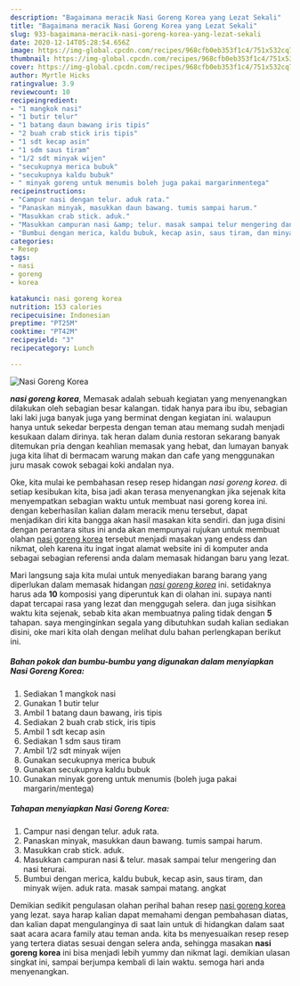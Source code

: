 ```yaml
---
description: "Bagaimana meracik Nasi Goreng Korea yang Lezat Sekali"
title: "Bagaimana meracik Nasi Goreng Korea yang Lezat Sekali"
slug: 933-bagaimana-meracik-nasi-goreng-korea-yang-lezat-sekali
date: 2020-12-14T05:28:54.656Z
image: https://img-global.cpcdn.com/recipes/968cfb0eb353f1c4/751x532cq70/nasi-goreng-korea-foto-resep-utama.jpg
thumbnail: https://img-global.cpcdn.com/recipes/968cfb0eb353f1c4/751x532cq70/nasi-goreng-korea-foto-resep-utama.jpg
cover: https://img-global.cpcdn.com/recipes/968cfb0eb353f1c4/751x532cq70/nasi-goreng-korea-foto-resep-utama.jpg
author: Myrtle Hicks
ratingvalue: 3.9
reviewcount: 10
recipeingredient:
- "1 mangkok nasi"
- "1 butir telur"
- "1 batang daun bawang iris tipis"
- "2 buah crab stick iris tipis"
- "1 sdt kecap asin"
- "1 sdm saus tiram"
- "1/2 sdt minyak wijen"
- "secukupnya merica bubuk"
- "secukupnya kaldu bubuk"
- " minyak goreng untuk menumis boleh juga pakai margarinmentega"
recipeinstructions:
- "Campur nasi dengan telur. aduk rata."
- "Panaskan minyak, masukkan daun bawang. tumis sampai harum."
- "Masukkan crab stick. aduk."
- "Masukkan campuran nasi &amp; telur. masak sampai telur mengering dan nasi terurai."
- "Bumbui dengan merica, kaldu bubuk, kecap asin, saus tiram, dan minyak wijen. aduk rata. masak sampai matang. angkat"
categories:
- Resep
tags:
- nasi
- goreng
- korea

katakunci: nasi goreng korea 
nutrition: 153 calories
recipecuisine: Indonesian
preptime: "PT25M"
cooktime: "PT42M"
recipeyield: "3"
recipecategory: Lunch

---
```



![Nasi Goreng Korea](https://img-global.cpcdn.com/recipes/968cfb0eb353f1c4/751x532cq70/nasi-goreng-korea-foto-resep-utama.jpg)

<b><i>nasi goreng korea</i></b>, Memasak adalah sebuah kegiatan yang menyenangkan dilakukan oleh sebagian besar kalangan. tidak hanya para ibu ibu, sebagian laki laki juga banyak juga yang berminat dengan kegiatan ini. walaupun hanya untuk sekedar berpesta dengan teman atau memang sudah menjadi kesukaan dalam dirinya. tak heran dalam dunia restoran sekarang banyak ditemukan pria dengan keahlian memasak yang hebat, dan lumayan banyak juga kita lihat di bermacam warung makan dan cafe yang menggunakan juru masak cowok sebagai koki andalan nya.

Oke, kita mulai ke pembahasan resep resep hidangan <i>nasi goreng korea</i>. di setiap kesibukan kita, bisa jadi akan terasa menyenangkan jika sejenak kita menyempatkan sebagian waktu untuk membuat nasi goreng korea ini. dengan keberhasilan kalian dalam meracik menu tersebut, dapat menjadikan diri kita bangga akan hasil masakan kita sendiri. dan juga disini dengan perantara situs ini anda akan mempunyai rujukan untuk membuat olahan <u>nasi goreng korea</u> tersebut menjadi masakan yang endess dan nikmat, oleh karena itu ingat ingat alamat website ini di komputer anda sebagai sebagian referensi anda dalam memasak hidangan baru yang lezat.




Mari langsung saja kita mulai untuk menyediakan barang barang yang diperlukan dalam memasak hidangan <u><i>nasi goreng korea</i></u> ini. setidaknya harus ada <b>10</b> komposisi yang diperuntuk kan di olahan ini. supaya nanti dapat tercapai rasa yang lezat dan menggugah selera. dan juga sisihkan waktu kita sejenak, sebab kita akan membuatnya paling tidak dengan <b>5</b> tahapan. saya menginginkan segala yang dibutuhkan sudah kalian sediakan disini, oke mari kita olah dengan melihat dulu bahan perlengkapan berikut ini.

<!--inarticleads1-->

##### Bahan pokok dan bumbu-bumbu yang digunakan dalam menyiapkan Nasi Goreng Korea:

1. Sediakan 1 mangkok nasi
1. Gunakan 1 butir telur
1. Ambil 1 batang daun bawang, iris tipis
1. Sediakan 2 buah crab stick, iris tipis
1. Ambil 1 sdt kecap asin
1. Sediakan 1 sdm saus tiram
1. Ambil 1/2 sdt minyak wijen
1. Gunakan secukupnya merica bubuk
1. Gunakan secukupnya kaldu bubuk
1. Gunakan  minyak goreng untuk menumis (boleh juga pakai margarin/mentega)




<!--inarticleads2-->

##### Tahapan menyiapkan Nasi Goreng Korea:

1. Campur nasi dengan telur. aduk rata.
1. Panaskan minyak, masukkan daun bawang. tumis sampai harum.
1. Masukkan crab stick. aduk.
1. Masukkan campuran nasi &amp; telur. masak sampai telur mengering dan nasi terurai.
1. Bumbui dengan merica, kaldu bubuk, kecap asin, saus tiram, dan minyak wijen. aduk rata. masak sampai matang. angkat




Demikian sedikit pengulasan olahan perihal bahan resep <u>nasi goreng korea</u> yang lezat. saya harap kalian dapat memahami dengan pembahasan diatas, dan kalian dapat mengulanginya di saat lain untuk di hidangkan dalam saat saat acara acara family atau teman anda. kita bs menyesuaikan resep resep yang tertera diatas sesuai dengan selera anda, sehingga masakan <b>nasi goreng korea</b> ini bisa menjadi lebih yummy dan nikmat lagi. demikian ulasan singkat ini, sampai berjumpa kembali di lain waktu. semoga hari anda menyenangkan.

